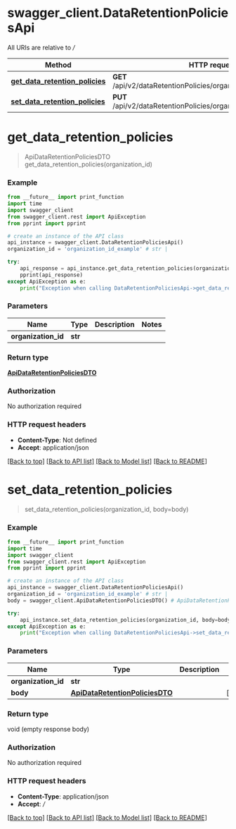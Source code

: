 # swagger_client.DataRetentionPoliciesApi

All URIs are relative to */*

Method | HTTP request | Description
------------- | ------------- | -------------
[**get_data_retention_policies**](DataRetentionPoliciesApi.md#get_data_retention_policies) | **GET** /api/v2/dataRetentionPolicies/organizations/{organizationId} | 
[**set_data_retention_policies**](DataRetentionPoliciesApi.md#set_data_retention_policies) | **PUT** /api/v2/dataRetentionPolicies/organizations/{organizationId} | 

# **get_data_retention_policies**
> ApiDataRetentionPoliciesDTO get_data_retention_policies(organization_id)



### Example
```python
from __future__ import print_function
import time
import swagger_client
from swagger_client.rest import ApiException
from pprint import pprint

# create an instance of the API class
api_instance = swagger_client.DataRetentionPoliciesApi()
organization_id = 'organization_id_example' # str | 

try:
    api_response = api_instance.get_data_retention_policies(organization_id)
    pprint(api_response)
except ApiException as e:
    print("Exception when calling DataRetentionPoliciesApi->get_data_retention_policies: %s\n" % e)
```

### Parameters

Name | Type | Description  | Notes
------------- | ------------- | ------------- | -------------
 **organization_id** | **str**|  | 

### Return type

[**ApiDataRetentionPoliciesDTO**](ApiDataRetentionPoliciesDTO.md)

### Authorization

No authorization required

### HTTP request headers

 - **Content-Type**: Not defined
 - **Accept**: application/json

[[Back to top]](#) [[Back to API list]](../README.md#documentation-for-api-endpoints) [[Back to Model list]](../README.md#documentation-for-models) [[Back to README]](../README.md)

# **set_data_retention_policies**
> set_data_retention_policies(organization_id, body=body)



### Example
```python
from __future__ import print_function
import time
import swagger_client
from swagger_client.rest import ApiException
from pprint import pprint

# create an instance of the API class
api_instance = swagger_client.DataRetentionPoliciesApi()
organization_id = 'organization_id_example' # str | 
body = swagger_client.ApiDataRetentionPoliciesDTO() # ApiDataRetentionPoliciesDTO |  (optional)

try:
    api_instance.set_data_retention_policies(organization_id, body=body)
except ApiException as e:
    print("Exception when calling DataRetentionPoliciesApi->set_data_retention_policies: %s\n" % e)
```

### Parameters

Name | Type | Description  | Notes
------------- | ------------- | ------------- | -------------
 **organization_id** | **str**|  | 
 **body** | [**ApiDataRetentionPoliciesDTO**](ApiDataRetentionPoliciesDTO.md)|  | [optional] 

### Return type

void (empty response body)

### Authorization

No authorization required

### HTTP request headers

 - **Content-Type**: application/json
 - **Accept**: */*

[[Back to top]](#) [[Back to API list]](../README.md#documentation-for-api-endpoints) [[Back to Model list]](../README.md#documentation-for-models) [[Back to README]](../README.md)

